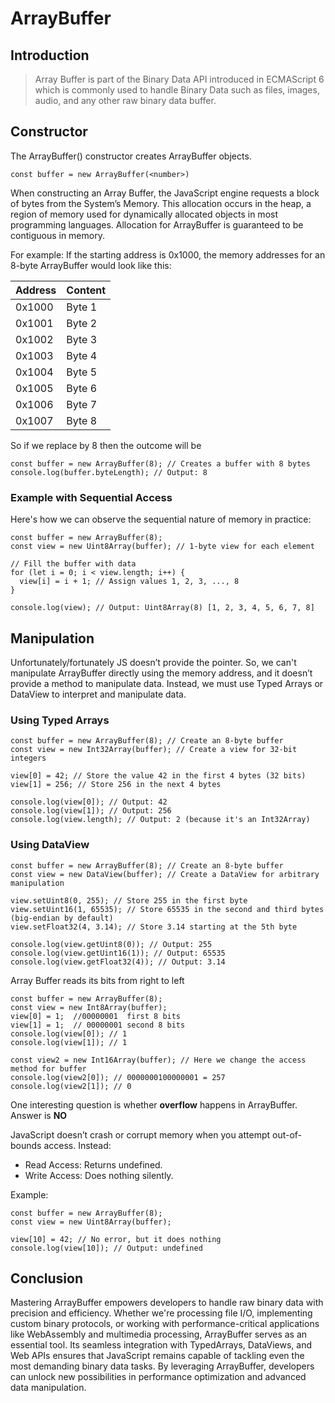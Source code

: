 # ArrayBuffer

## Introduction

> Array Buffer is part of the Binary Data API introduced in ECMAScript 6 which is commonly used to handle Binary Data such as files, images, audio, and any other raw binary data buffer.

## Constructor

The  ArrayBuffer()  constructor creates ArrayBuffer objects.

```JS
const buffer = new ArrayBuffer(<number>)
```

When constructing an Array Buffer, the JavaScript engine requests a block of <number>  bytes from the System’s Memory. This allocation occurs in the heap, a region of memory used for dynamically allocated objects in most programming languages. Allocation for ArrayBuffer is guaranteed to be contiguous in memory.

For example:
If the starting address is 0x1000, the memory addresses for an 8-byte ArrayBuffer would look like this:

|Address    |    Content |
|-----------|------------|
|0x1000     |     Byte 1 |
|0x1001     |     Byte 2 |
|0x1002     |     Byte 3 |
|0x1003     |     Byte 4 |
|0x1004     |     Byte 5 |
|0x1005     |     Byte 6 |
|0x1006     |     Byte 7 |
|0x1007     |     Byte 8 |

So if we replace <number> by 8 then the outcome will be

```JS
const buffer = new ArrayBuffer(8); // Creates a buffer with 8 bytes
console.log(buffer.byteLength); // Output: 8
```

### Example with Sequential Access

Here's how we can observe the sequential nature of memory in practice:

```JS
const buffer = new ArrayBuffer(8);
const view = new Uint8Array(buffer); // 1-byte view for each element

// Fill the buffer with data
for (let i = 0; i < view.length; i++) {
  view[i] = i + 1; // Assign values 1, 2, 3, ..., 8
}

console.log(view); // Output: Uint8Array(8) [1, 2, 3, 4, 5, 6, 7, 8]
```

## Manipulation

Unfortunately/fortunately JS doesn’t provide the pointer. So, we can't manipulate ArrayBuffer directly using the memory address, and it doesn’t provide a method to manipulate data.
Instead, we must use Typed Arrays or DataView to interpret and manipulate data.

### Using Typed Arrays

```JS
const buffer = new ArrayBuffer(8); // Create an 8-byte buffer
const view = new Int32Array(buffer); // Create a view for 32-bit integers

view[0] = 42; // Store the value 42 in the first 4 bytes (32 bits)
view[1] = 256; // Store 256 in the next 4 bytes

console.log(view[0]); // Output: 42
console.log(view[1]); // Output: 256
console.log(view.length); // Output: 2 (because it's an Int32Array)
```

### Using DataView

```JS
const buffer = new ArrayBuffer(8); // Create an 8-byte buffer
const view = new DataView(buffer); // Create a DataView for arbitrary manipulation

view.setUint8(0, 255); // Store 255 in the first byte
view.setUint16(1, 65535); // Store 65535 in the second and third bytes (big-endian by default)
view.setFloat32(4, 3.14); // Store 3.14 starting at the 5th byte

console.log(view.getUint8(0)); // Output: 255
console.log(view.getUint16(1)); // Output: 65535
console.log(view.getFloat32(4)); // Output: 3.14
```

Array Buffer reads its bits from right to left

```JS
const buffer = new ArrayBuffer(8);
const view = new Int8Array(buffer);
view[0] = 1;  //00000001  first 8 bits
view[1] = 1;  // 00000001 second 8 bits
console.log(view[0]); // 1
console.log(view[1]); // 1

const view2 = new Int16Array(buffer); // Here we change the access method for buffer
console.log(view2[0]); // 0000000100000001 = 257
console.log(view2[1]); // 0
```

One interesting question is whether **overflow** happens in ArrayBuffer.
Answer is **NO**

JavaScript doesn’t crash or corrupt memory when you attempt out-of-bounds access. Instead:

* Read Access: Returns undefined.
* Write Access: Does nothing silently.

Example:

```JS
const buffer = new ArrayBuffer(8);
const view = new Uint8Array(buffer);

view[10] = 42; // No error, but it does nothing
console.log(view[10]); // Output: undefined
```

## Conclusion

Mastering ArrayBuffer empowers developers to handle raw binary data with precision and efficiency. Whether we're processing file I/O, implementing custom binary protocols, or working with performance-critical applications like WebAssembly and multimedia processing, ArrayBuffer serves as an essential tool. Its seamless integration with TypedArrays, DataViews, and Web APIs ensures that JavaScript remains capable of tackling even the most demanding binary data tasks. By leveraging ArrayBuffer, developers can unlock new possibilities in performance optimization and advanced data manipulation.